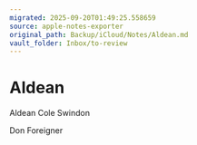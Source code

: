 ```yaml
---
migrated: 2025-09-20T01:49:25.558659
source: apple-notes-exporter
original_path: Backup/iCloud/Notes/Aldean.md
vault_folder: Inbox/to-review
---
```

# Aldean

Aldean
Cole Swindon

Don 
Foreigner

